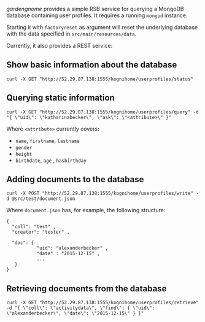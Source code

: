 
_gardengnome_ provides a simple RSB service for querying a MongoDB database containing user profiles. It requires a running `mongod` instance.

Starting it with `factoryreset` as argument will reset the underlying database with the data specified in `src/main/resources/data`.

Currently, it also provides a REST service:

## Show basic information about the database

```
curl -X GET "http://52.29.87.138:1555/kognihome/userprofiles/status"
```

## Querying static information

```
curl -X GET "http://52.29.87.138:1555/kognihome/userprofiles/query" -d "{ \"uid\": \"katharinabecker\", \"ask\": \"<attribute>\" }"
```

Where `<attribute>` currently covers:

* `name`, `firstname`, `lastname`
* `gender`
* `height`
* `birthdate`, `age` , `hasbirthday`

## Adding documents to the database

```
curl -X POST "http://52.29.87.138:1555/kognihome/userprofiles/write" -d @src/test/document.json
```

Where `document.json` has, for example, the following structure:

```
{
  "coll": "test" ,
  "creator": "tester" ,

  "doc": {
           "uid": "alexanderbecker" ,
           "date" : "2015-12-15" ,
           ...
   }
}
```

## Retrieving documents from the database

```
curl -X GET "http://52.29.87.138:1555/kognihome/userprofiles/retrieve" -d "{ \"coll\": \"activitydata\", \"find\": { \"uid\": \"alexanderbecker\", \"date\": \"2015-12-15\" } }"
```
